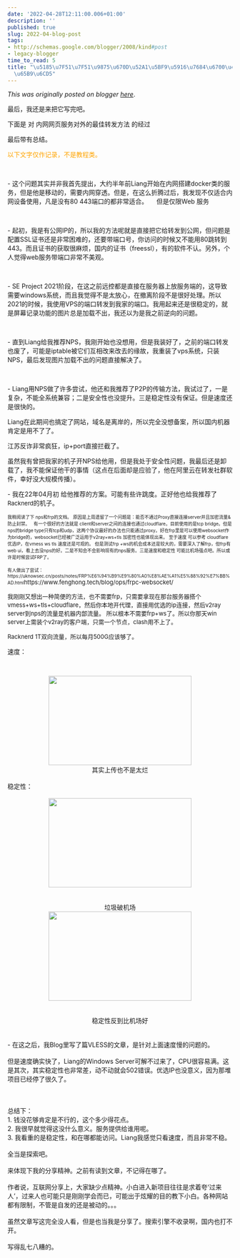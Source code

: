 ```yaml
---
date: '2022-04-28T12:11:00.006+01:00'
description: ''
published: true
slug: 2022-04-blog-post
tags:
- http://schemas.google.com/blogger/2008/kind#post
- legacy-blogger
time_to_read: 5
title: "\u5185\u7F51\u7F51\u9875\u670D\u52A1\u5BF9\u5916\u7684\u6700\u4F73\u8F6C\u53D1\
  \u65B9\u6CD5"
---
```


*This was originally posted on blogger [here](https://sheng-jiang.blogspot.com/2022/04/blog-post.html)*.

<p>最后，我还是来把它写完吧。</p><p>下面是 对 内网网页服务对外的最佳转发方法 的经过</p><p>最后带有总结。</p><p><span style="color: #ffa400;">以下文字仅作记录，不是教程类。</span></p><p><span style="color: #ffa400;"><br /></span></p><p>- 这个问题其实并非我首先提出，大约半年前Liang开始在内网搭建docker类的服务，但是他是移动的，需要内网穿透。但是，在这么折腾过后，我发现不仅适合内网设备使用，凡是没有80 443端口的都非常适合。&nbsp; &nbsp; &nbsp;但是仅限Web 服务</p><p><br /></p><p>- 起初，我是有公网IP的，所以我的方法呢就是直接把它给转发到公网，但问题是配置SSL证书还是非常困难的，还要带端口号，你访问的时候又不能用80跳转到443。而且证书的获取很麻烦，国内的证书（freessl），有的软件不认。另外，个人觉得web服务带端口非常不美观。</p><p><br /></p><p>- SE Project 2021阶段，在这之前远控都是直接在服务器上放服务端的，这导致需要windows系统，而且我觉得不是太放心，在撤离阶段不是很好处理。所以2021的时候，我使用VPS的端口转发到我家的端口。我用起来还是很稳定的，就是屏幕记录功能的图片总是加载不出，我还以为是我之前逆向的问题。</p><p><br /></p><p>- 直到Liang给我推荐NPS，我刚开始也没想用，但是我装好了，之前的端口转发也废了，可能是iptable被它们互相改来改去的缘故，我重装了vps系统，只装NPS，最后发现图片加载不出的问题直接解决了。</p><p><br /></p><p>- Liang用NPS做了许多尝试，他还和我推荐了P2P的传输方法，我试过了，一是复杂，不能全系统兼容；二是安全性也没提升。三是稳定性没有保证。但是速度还是很快的。</p><p>Liang在此期间也搞定了网站，域名是离岸的，所以完全没想备案，所以国内机器肯定是用不了了。</p><p>江苏反诈非常疯狂，ip+port直接拦截了。</p><p>虽然我有曾把我家的机子开NPS给他用，但是我处于安全性问题，我最后还是卸载了，我不能保证他干的事情（这点在后面却是应验了，他在阿里云在转发社群软件，幸好没大规模传播）。</p><p>- 我在22年04月初 给他推荐的方案。可能有些许跳度。正好他也给我推荐了<span style="font-size: small;">Racknerd</span>的机子。</p><p><span style="font-size: x-small;">我稍阅读了下 nps和frp的文档。 原因是上周遗留了一个问题是：能否不通过Proxy直接连接server并且加密流量&amp;防止封禁。&nbsp; &nbsp;有一个很好的方法就是 client和server之间的连接也通过cloudflare。目前使用的是tcp bridge。但是nps的bridge type只有tcp和udp，这两个协议最好的办法也只能通过proxy。好在frp里是可以使用websocket作为bridge的，websocket已经被广泛运用于v2ray+ws+tls 加密性也能体现出来。 至于速度 可以参考 cloudflare优选IP，在vmess ws tls 速度还是可观的。 但是测试frp +ws的机会成本还是较大的，需要深入了解frp，但frp有web ui，看上去没nps的好。二是不知会不会影响现有的nps服务。三是速度和稳定性 可能比机场强点吧。所以或许是时候尝试FRP了。</span></p><p><span style="font-size: x-small;">有人做出了尝试：https://uknowsec.cn/posts/notes/FRP%E6%94%B9%E9%80%A0%E8%AE%A1%E5%88%92%E7%BB%AD.html</span><span style="font-size: small;">https://www.fenghong.tech/blog/ops/frpc-websocket/</span></p><p><span style="font-size: small;">我刚刚又想出一种简便的方法，也不需要frp，只需要拿现在那台服务器搭个vmess+ws+tls+cloudflare，然后你本地开代理，直接用优选的ip连接，然后v2ray server到nps的流量是机器内部流量。 所以根本不需要frp+ws了。</span><span style="font-size: small;">所以你那天win server上需装个v2ray的客户端，只需一个节点，clash用不上了。</span></p><p><span style="font-size: small;">Racknerd 1T双向流量，所以每月500G应该够了。</span></p><p>速度：</p><p><br /></p><div class="separator" style="clear: both; text-align: center;"><a href="https://blogger.googleusercontent.com/img/b/R29vZ2xl/AVvXsEjwMQHhFKTgKph3GLCvVdoOPx5o2KRI354lK5sbc3pNgHwVGQOF5FBN3EfgOMGoH3iARVjYXNkvWNBB6FwlqUs_iDUd_WDxD4JULg0ItgnHEJd3St903MNBpWNNPHaQ18HAAbSvIqm9DWjhppW6APUw0hCxTXGoVEEJ4lReYoYRDeJX_uYdlEFbY1cP/s2880/Screenshot%202022-04-28%20at%2010.13.49%20PM.png" style="margin-left: 1em; margin-right: 1em;"><img border="0" height="200" src="https://blogger.googleusercontent.com/img/b/R29vZ2xl/AVvXsEjwMQHhFKTgKph3GLCvVdoOPx5o2KRI354lK5sbc3pNgHwVGQOF5FBN3EfgOMGoH3iARVjYXNkvWNBB6FwlqUs_iDUd_WDxD4JULg0ItgnHEJd3St903MNBpWNNPHaQ18HAAbSvIqm9DWjhppW6APUw0hCxTXGoVEEJ4lReYoYRDeJX_uYdlEFbY1cP/s320/Screenshot%202022-04-28%20at%2010.13.49%20PM.png" width="320" /></a></div><div class="separator" style="clear: both; text-align: center;">其实上传也不是太烂</div><div class="separator" style="clear: both; text-align: center;"><br /></div><div class="separator" style="clear: both; text-align: left;">稳定性：</div><div class="separator" style="clear: both; text-align: left;"><br /></div><div class="separator" style="clear: both; text-align: left;"><div class="separator" style="clear: both; text-align: center;"><a href="https://blogger.googleusercontent.com/img/b/R29vZ2xl/AVvXsEhuLGbtVFPbSwZcu0PM2l8hh7TB6FurQicSHkNhQBbVt8PmYybt2pJSRUD0LrqGSvROMSpSJYaGVPBfkQL5V3-ca9-kFmKZi-OGYruCSE8oDpEklAuTg14dgUPhCtb1ED-DsqbBdW93LQUUZAgTM3cZcPN0OygaPqS6i85vlL2Id2EJuNOWldvXTGWz/s2880/Screenshot%202022-04-28%20at%2010.32.41%20PM.png" style="margin-left: 1em; margin-right: 1em;"><img border="0" height="200" src="https://blogger.googleusercontent.com/img/b/R29vZ2xl/AVvXsEhuLGbtVFPbSwZcu0PM2l8hh7TB6FurQicSHkNhQBbVt8PmYybt2pJSRUD0LrqGSvROMSpSJYaGVPBfkQL5V3-ca9-kFmKZi-OGYruCSE8oDpEklAuTg14dgUPhCtb1ED-DsqbBdW93LQUUZAgTM3cZcPN0OygaPqS6i85vlL2Id2EJuNOWldvXTGWz/s320/Screenshot%202022-04-28%20at%2010.32.41%20PM.png" width="320" /></a></div><br /><div class="separator" style="clear: both; text-align: center;"><br /></div><div class="separator" style="clear: both; text-align: center;">垃圾破机场</div><div class="separator" style="clear: both; text-align: center;"><div class="separator" style="clear: both; text-align: center;"><a href="https://blogger.googleusercontent.com/img/b/R29vZ2xl/AVvXsEhe9iE5Ze6KuWTMFGjqsIOPUKETrxgCXR5TnkgAaztFMrZ9P31mhhsMxzcfwIlIUJ0ST1ss0L8U0BFmQ5mO9HYN6VIbNt5pg01TQx1l_kH-XmfUtO4zGWz975b0UFTic_Q11OqhWLOAz616FcmBuH8PTD2sy6JS4oD8q26XQ47-c7epQbtXHJ5KLXv-/s2880/Screenshot%202022-04-28%20at%2010.33.42%20PM.png" style="margin-left: 1em; margin-right: 1em;"><img border="0" height="200" src="https://blogger.googleusercontent.com/img/b/R29vZ2xl/AVvXsEhe9iE5Ze6KuWTMFGjqsIOPUKETrxgCXR5TnkgAaztFMrZ9P31mhhsMxzcfwIlIUJ0ST1ss0L8U0BFmQ5mO9HYN6VIbNt5pg01TQx1l_kH-XmfUtO4zGWz975b0UFTic_Q11OqhWLOAz616FcmBuH8PTD2sy6JS4oD8q26XQ47-c7epQbtXHJ5KLXv-/s320/Screenshot%202022-04-28%20at%2010.33.42%20PM.png" width="320" /></a></div><br /><div class="separator" style="clear: both; text-align: center;"><br /></div><div class="separator" style="clear: both; text-align: center;">稳定性反到比机场好</div><br /><br /></div>- 在这之后，我Blog里写了篇VLESS的文章，是针对上面速度慢的问题的。</div><div class="separator" style="clear: both; text-align: left;"><br /></div><div class="separator" style="clear: both; text-align: left;">但是速度确实快了，Liang的Windows Server可解不过来了，CPU很容易满。这是其次，其实稳定性也非常差，动不动就会502错误。优选IP也没意义，因为那堆项目已经停了很久了。</div><div class="separator" style="clear: both; text-align: left;"><br /></div><div class="separator" style="clear: both; text-align: left;"><br /></div><div class="separator" style="clear: both; text-align: left;"><br /></div><div class="separator" style="clear: both; text-align: left;">总结下：</div><div class="separator" style="clear: both; text-align: left;">1. 钱没花够肯定是不行的，这个多少得花点。</div><div class="separator" style="clear: both; text-align: left;">2. 我很早就觉得这没什么意义。服务提供给谁用呢。</div><div class="separator" style="clear: both; text-align: left;">3. 我看重的是稳定性，和在哪都能访问。Liang我感觉只看速度，而且非常不稳。</div><div class="separator" style="clear: both; text-align: left;"><br /></div><div class="separator" style="clear: both; text-align: left;">全当是探索吧。</div><div class="separator" style="clear: both; text-align: left;"><br /></div><div class="separator" style="clear: both; text-align: left;">来体现下我的分享精神。之前有读到文章，不记得在哪了。</div><div class="separator" style="clear: both; text-align: left;"><br /></div><div class="separator" style="clear: both; text-align: left;">作者说，互联网分享上，大家缺少点精神。小白进入新项目往往是求着夸‘过来人’，过来人也可能只是刚刚学会而已，可能出于炫耀的目的教下小白。各种网站都有限制，不管是自发的还是被动的。。。</div><div class="separator" style="clear: both; text-align: left;"><br /></div><div class="separator" style="clear: both; text-align: left;">虽然文章写这完全没人看，但是也当我是分享了。搜索引擎不收录啊，国内也打不开。<br /><br /></div>写得乱七八糟的。<br /><p><br /></p><p><br /></p><p><br /></p><p><br /></p>